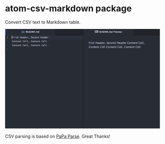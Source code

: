 # atom-csv-markdown package

Convert CSV text to Markdown table.

![CSV to Markdown](https://github.com/takezoe/atom-csv-markdown/raw/master/csv_to_markdown.gif)

CSV parsing is based on [PaPa Parse](http://papaparse.com/). Great Thanks!
